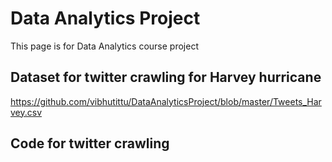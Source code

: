# Data Analytics Project

This page is for Data Analytics course project

## Dataset for twitter crawling for Harvey hurricane
https://github.com/vibhutittu/DataAnalyticsProject/blob/master/Tweets_Harvey.csv

## Code for twitter crawling





